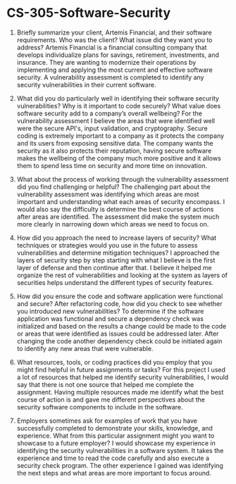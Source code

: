# CS-305-Software-Security

1. Briefly summarize your client, Artemis Financial, and their software requirements. Who was the client? What issue did they want you to address?
Artemis Financial is a financial consulting company that develops individualize plans for savings, retirement, investments, and insurance. They are wanting to modernize their operations by implementing and applying the most current and effective software security. A vulnerability assessment is completed to identify any security vulnerabilities in their current software. 

2. What did you do particularly well in identifying their software security vulnerabilities? Why is it important to code securely? What value does software security add to a company’s overall wellbeing?
For the vulnerability assessment I believe the areas that were identified well were the secure API's, input validation, and cryptography. Secure coding is extremely important to a company as it protects the company and its users from exposing sensitive data. The company wants the security as it also protects their reputation, having secure software makes the wellbeing of the company much more positive and it allows them to spend less time on security and more time on innovation. 

3. What about the process of working through the vulnerability assessment did you find challenging or helpful?
The challenging part about the vulnerability assessment was identifying which areas are most important and understanding what each areas of security encompass. I would also say the difficulty is determine the best course of actions after areas are identified. The assessment did make the system much more clearly in narrowing down which areas we need to focus on.

4. How did you approach the need to increase layers of security? What techniques or strategies would you use in the future to assess vulnerabilities and determine mitigation techniques?
I approached the layers of security step by step starting with what I believe is the first layer of defense and then continue after that. I believe it helped me organize the rest of vulnerabilities and looking at the system as layers of securities helps understand the different types of security features. 

5. How did you ensure the code and software application were functional and secure? After refactoring code, how did you check to see whether you introduced new vulnerabilities?
To determine if the software application was functional and secure a dependency check was initialized and based on the results a change could be made to the code or areas that were identified as issues could be addressed later. After changing the code another dependency check could be initiated again to identify any new areas that were vulnerable. 

6. What resources, tools, or coding practices did you employ that you might find helpful in future assignments or tasks?
For this project I used a lot of resources that helped me identify security vulnerabilities, I would say that there is not one source that helped me complete the assignment. Having multiple resources made me identify what the best course of action is and gave me different perspectives about the security software components to include in the software. 

7. Employers sometimes ask for examples of work that you have successfully completed to demonstrate your skills, knowledge, and experience. What from this particular assignment might you want to showcase to a future employer?
I would showcase my experience in identifying the security vulnerabilities in a software system. It takes the experience and time to read the code carefully and also execute a security check program. The other experience I gained was identifying the next steps and what areas are more important to focus around.

